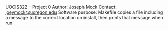 UOCIS322 - Project 0
Author: Joseph Mock
Contact: joeymock@uoregon.edu
Software purpose: Makefile copies a file including a message to the correct location on install, then prints that message when run
